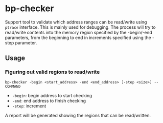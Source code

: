 # bp-checker
Support tool to validate which address ranges can be read/write using 
`ptrace` interface. This is mainly used for debugging. The process will try
to read/write contents into the memory region specified by the -begin/-end
parameters, from the beginning to end in increments specified using the 
-step parameter.

## Usage

### Figuring out valid regions to read/write

```
bp-checker -begin <start_address> -end <end_address> [-step <size>] -- COMMAND
```

- `-begin`: begin address to start checking
- `-end`: end address to finish checking
- `-step`: increment 

A report will be generated showing the regions that can be read/written.
